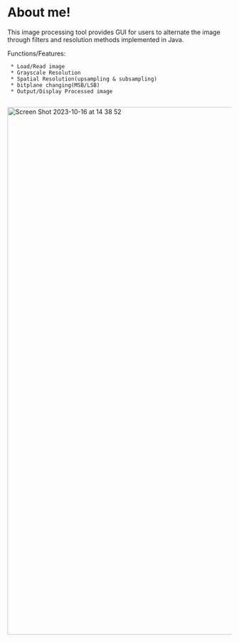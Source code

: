 # About me!

This image processing tool provides GUI for users to alternate the image through filters and resolution methods
implemented in Java.

Functions/Features:
```
 * Load/Read image
 * Grayscale Resolution
 * Spatial Resolution(upsampling & subsampling)
 * bitplane changing(MSB/LSB) 
 * Output/Display Processed image


```

<img width="1186" alt="Screen Shot 2023-10-16 at 14 38 52" src="https://github.com/fanghua9853/Image-Processing/assets/42789126/71bb4282-e4e6-484e-a4bc-9debca1dd180">

